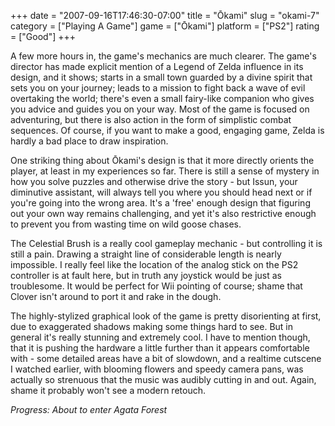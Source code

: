+++
date = "2007-09-16T17:46:30-07:00"
title = "Ōkami"
slug = "okami-7"
category = ["Playing A Game"]
game = ["Ōkami"]
platform = ["PS2"]
rating = ["Good"]
+++

A few more hours in, the game's mechanics are much clearer.  The game's director has made explicit mention of a Legend of Zelda influence in its design, and it shows; starts in a small town guarded by a divine spirit that sets you on your journey; leads to a mission to fight back a wave of evil overtaking the world; there's even a small fairy-like companion who gives you advice and guides you on your way.  Most of the game is focused on adventuring, but there is also action in the form of simplistic combat sequences.  Of course, if you want to make a good, engaging game, Zelda is hardly a bad place to draw inspiration.

One striking thing about Ōkami's design is that it more directly orients the player, at least in my experiences so far.  There is still a sense of mystery in how you solve puzzles and otherwise drive the story - but Issun, your diminutive assistant, will always tell you where you should head next or if you're going into the wrong area.  It's a 'free' enough design that figuring out your own way remains challenging, and yet it's also restrictive enough to prevent you from wasting time on wild goose chases.

The Celestial Brush is a really cool gameplay mechanic - but controlling it is still a pain.  Drawing a straight line of considerable length is nearly impossible.  I really feel like the location of the analog stick on the PS2 controller is at fault here, but in truth any joystick would be just as troublesome.  It would be perfect for Wii pointing of course; shame that Clover isn't around to port it and rake in the dough.

The highly-stylized graphical look of the game is pretty disorienting at first, due to exaggerated shadows making some things hard to see.  But in general it's really stunning and extremely cool.  I have to mention though, that it is pushing the hardware a little further than it appears comfortable with - some detailed areas have a bit of slowdown, and a realtime cutscene I watched earlier, with blooming flowers and speedy camera pans, was actually so strenuous that the music was audibly cutting in and out.  Again, shame it probably won't see a modern retouch.

<i>Progress: About to enter Agata Forest</i>
